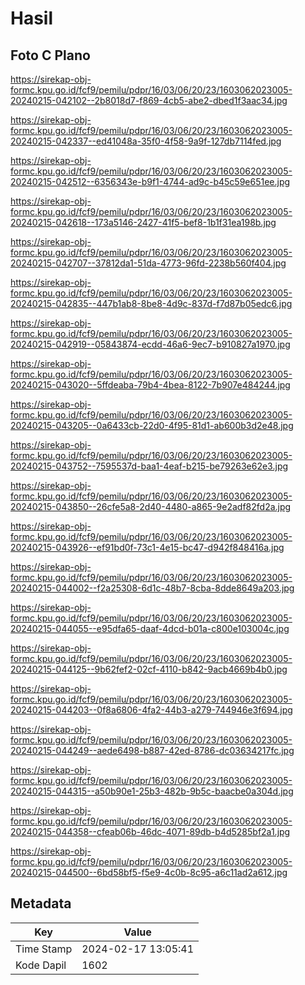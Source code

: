 # Hasil

## Foto C Plano

https://sirekap-obj-formc.kpu.go.id/fcf9/pemilu/pdpr/16/03/06/20/23/1603062023005-20240215-042102--2b8018d7-f869-4cb5-abe2-dbed1f3aac34.jpg

https://sirekap-obj-formc.kpu.go.id/fcf9/pemilu/pdpr/16/03/06/20/23/1603062023005-20240215-042337--ed41048a-35f0-4f58-9a9f-127db7114fed.jpg

https://sirekap-obj-formc.kpu.go.id/fcf9/pemilu/pdpr/16/03/06/20/23/1603062023005-20240215-042512--6356343e-b9f1-4744-ad9c-b45c59e651ee.jpg

https://sirekap-obj-formc.kpu.go.id/fcf9/pemilu/pdpr/16/03/06/20/23/1603062023005-20240215-042618--173a5146-2427-41f5-bef8-1b1f31ea198b.jpg

https://sirekap-obj-formc.kpu.go.id/fcf9/pemilu/pdpr/16/03/06/20/23/1603062023005-20240215-042707--37812da1-51da-4773-96fd-2238b560f404.jpg

https://sirekap-obj-formc.kpu.go.id/fcf9/pemilu/pdpr/16/03/06/20/23/1603062023005-20240215-042835--447b1ab8-8be8-4d9c-837d-f7d87b05edc6.jpg

https://sirekap-obj-formc.kpu.go.id/fcf9/pemilu/pdpr/16/03/06/20/23/1603062023005-20240215-042919--05843874-ecdd-46a6-9ec7-b910827a1970.jpg

https://sirekap-obj-formc.kpu.go.id/fcf9/pemilu/pdpr/16/03/06/20/23/1603062023005-20240215-043020--5ffdeaba-79b4-4bea-8122-7b907e484244.jpg

https://sirekap-obj-formc.kpu.go.id/fcf9/pemilu/pdpr/16/03/06/20/23/1603062023005-20240215-043205--0a6433cb-22d0-4f95-81d1-ab600b3d2e48.jpg

https://sirekap-obj-formc.kpu.go.id/fcf9/pemilu/pdpr/16/03/06/20/23/1603062023005-20240215-043752--7595537d-baa1-4eaf-b215-be79263e62e3.jpg

https://sirekap-obj-formc.kpu.go.id/fcf9/pemilu/pdpr/16/03/06/20/23/1603062023005-20240215-043850--26cfe5a8-2d40-4480-a865-9e2adf82fd2a.jpg

https://sirekap-obj-formc.kpu.go.id/fcf9/pemilu/pdpr/16/03/06/20/23/1603062023005-20240215-043926--ef91bd0f-73c1-4e15-bc47-d942f848416a.jpg

https://sirekap-obj-formc.kpu.go.id/fcf9/pemilu/pdpr/16/03/06/20/23/1603062023005-20240215-044002--f2a25308-6d1c-48b7-8cba-8dde8649a203.jpg

https://sirekap-obj-formc.kpu.go.id/fcf9/pemilu/pdpr/16/03/06/20/23/1603062023005-20240215-044055--e95dfa65-daaf-4dcd-b01a-c800e103004c.jpg

https://sirekap-obj-formc.kpu.go.id/fcf9/pemilu/pdpr/16/03/06/20/23/1603062023005-20240215-044125--9b62fef2-02cf-4110-b842-9acb4669b4b0.jpg

https://sirekap-obj-formc.kpu.go.id/fcf9/pemilu/pdpr/16/03/06/20/23/1603062023005-20240215-044203--0f8a6806-4fa2-44b3-a279-744946e3f694.jpg

https://sirekap-obj-formc.kpu.go.id/fcf9/pemilu/pdpr/16/03/06/20/23/1603062023005-20240215-044249--aede6498-b887-42ed-8786-dc03634217fc.jpg

https://sirekap-obj-formc.kpu.go.id/fcf9/pemilu/pdpr/16/03/06/20/23/1603062023005-20240215-044315--a50b90e1-25b3-482b-9b5c-baacbe0a304d.jpg

https://sirekap-obj-formc.kpu.go.id/fcf9/pemilu/pdpr/16/03/06/20/23/1603062023005-20240215-044358--cfeab06b-46dc-4071-89db-b4d5285bf2a1.jpg

https://sirekap-obj-formc.kpu.go.id/fcf9/pemilu/pdpr/16/03/06/20/23/1603062023005-20240215-044500--6bd58bf5-f5e9-4c0b-8c95-a6c11ad2a612.jpg


## Metadata

| Key        | Value               |
| ---------- | ------------------- |
| Time Stamp | 2024-02-17 13:05:41 |
| Kode Dapil | 1602                |



